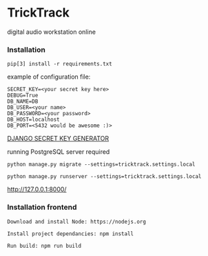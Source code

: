 # __TrickTrack__


digital audio workstation online


### Installation
```
pip[3] install -r requirements.txt
```
example of configuration file:

```
SECRET_KEY=<your secret key here>
DEBUG=True
DB_NAME=DB
DB_USER=<your name>
DB_PASSWORD=<your password>
DB_HOST=localhost
DB_PORT=<5432 would be awesome :)>
```
[DJANGO SECRET KEY GENERATOR](https://djecrety.ir)

running PostgreSQL server required
```
python manage.py migrate --settings=tricktrack.settings.local

python manage.py runserver --settings=tricktrack.settings.local
```

http://127.0.0.1:8000/


### Installation frontend
```
Download and install Node: https://nodejs.org

Install project dependancies: npm install

Run build: npm run build
```

